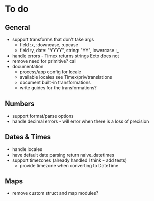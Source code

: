 # To do
## General
* support transforms that don't take args
    * field :x, :downcase, :upcase
    * field :y, date: "YYYY", string: "YY", lowercase :_
* handle errors - Timex returns strings Ecto does not
* remove need for primitive? call
* documentation
    * process/app config for locale
    * available locales see Timex/priv/translations
    * document built-in transformations
    * write guides for the transformations?

## Numbers
* support format/parse options
* handle decimal errors - will error when there is a loss of precision

## Dates & Times
* handle locales
* have default date parsing return naive_datetimes
* support timezones (already handled I think - add tests)
    * provide timezone when converting to DateTime

## Maps
* remove custom struct and map modules?
